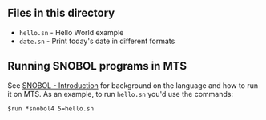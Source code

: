 ## Files in this directory

* `hello.sn` - Hello World example
* `date.sn` - Print today's date in different formats

## Running SNOBOL programs in MTS

See [SNOBOL - Introduction](http://try-mts.com/snobol-introduction/) for background on the language and how to run it on MTS. As an example, to run `hello.sn` you'd use the commands:

```
$run *snobol4 5=hello.sn
```
